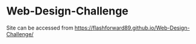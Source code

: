 # Web-Design-Challenge

Site can be accessed from https://flashforward89.github.io/Web-Design-Challenge/
